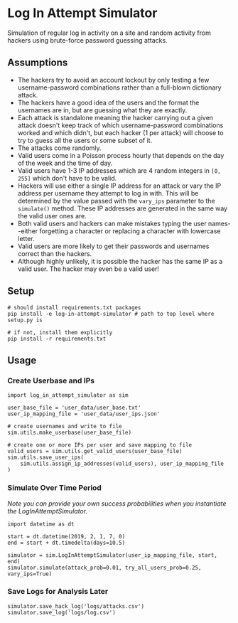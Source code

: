 # Log In Attempt Simulator
Simulation of regular log in activity on a site and random activity from hackers using brute-force password guessing attacks.

## Assumptions
- The hackers try to avoid an account lockout by only testing a few username-password combinations rather than a full-blown dictionary attack.
- The hackers have a good idea of the users and the format the usernames are in, but are guessing what they are exactly.
- Each attack is standalone meaning the hacker carrying out a given attack doesn't keep track of which username-password combinations worked and which didn't, but each hacker (1 per attack) will choose to try to guess all the users or some subset of it.
- The attacks come randomly.
- Valid users come in a Poisson process hourly that depends on the day of the week and the time of day.
- Valid users have 1-3 IP addresses which are 4 random integers in `[0, 255]` which don't have to be valid.
- Hackers will use either a single IP address for an attack or vary the IP address per username they attempt to log in with. This will be determined by the value passed with the `vary_ips` parameter to the `simulate()` method. These IP addresses are generated in the same way the valid user ones are.
- Both valid users and hackers can make mistakes typing the user names--either forgetting a character or replacing a character with lowercase letter.
- Valid users are more likely to get their passwords and usernames correct than the hackers.
- Although highly unlikely, it is possible the hacker has the same IP as a valid user. The hacker may even be a valid user!

## Setup
```
# should install requirements.txt packages
pip install -e log-in-attempt-simulator # path to top level where setup.py is

# if not, install them explicitly
pip install -r requirements.txt
```

## Usage

### Create Userbase and IPs
```
import log_in_attempt_simulator as sim

user_base_file = 'user_data/user_base.txt'
user_ip_mapping_file = 'user_data/user_ips.json'

# create usernames and write to file
sim.utils.make_userbase(user_base_file)

# create one or more IPs per user and save mapping to file
valid_users = sim.utils.get_valid_users(user_base_file)
sim.utils.save_user_ips(
    sim.utils.assign_ip_addresses(valid_users), user_ip_mapping_file
)
```

### Simulate Over Time Period
*Note you can provide your own success probabilities when you instantiate the LogInAttemptSimulator.*
```
import datetime as dt

start = dt.datetime(2019, 2, 1, 7, 0)
end = start + dt.timedelta(days=10.5)

simulator = sim.LogInAttemptSimulator(user_ip_mapping_file, start, end)
simulator.simulate(attack_prob=0.01, try_all_users_prob=0.25, vary_ips=True)
```

### Save Logs for Analysis Later
```
simulator.save_hack_log('logs/attacks.csv')
simulator.save_log('logs/log.csv')
```
